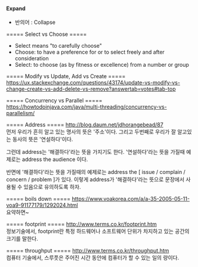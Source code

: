<!-- TITLE: 영어 사전 -->
<!-- SUBTITLE: English, Dictionary -->

#### Expand #####
* 반의어 : Collapse

===== Select vs Choose =====
* Select means "to carefully choose"
* Choose: to have a preference for or to select freely and after consideration
* Select: to choose (as by fitness or excellence) from a number or group

===== Modify vs Update, Add vs Create =====
https://ux.stackexchange.com/questions/43174/update-vs-modify-vs-change-create-vs-add-delete-vs-remove?answertab=votes#tab-top

===== Concurrency vs Parallel =====
https://howtodoinjava.com/java/multi-threading/concurrency-vs-parallelism/

===== Address =====
http://blog.daum.net/jdhorangebead/87<br>
먼저 우리가 흔히 알고 있는 명사의 뜻은 '주소'이다.
그리고 두번째로 우리가 잘 알고있는 동사의 뜻은 '연설하다'이다.

그런데 address는 '해결하다'라는 뜻을 가지기도 한다.
'연설하다'라는 뜻을 가질때 예제로는 address the audience 이다.

반면에 '해결하다'라는 뜻을 가질때의 예제로는
address the [ issue / complain / concern / problem ]가 있다.
이렇게 address가 '해결하다'라는 뜻으로 문장에서 사용될 수 있음으로 유의하도록 하자.

===== boils down =====
https://www.voakorea.com/a/a-35-2005-05-11-voa9-91177179/1292024.html<br>
요약하면~

===== footprint =====
http://www.terms.co.kr/footprint.htm<br>
정보기술에서, footprint란 특정 하드웨어나 소프트웨어 단위가 차지하고 있는 공간의 크기를 말한다.

===== throughput =====
http://www.terms.co.kr/throughput.htm<br>
컴퓨터 기술에서, 스루풋은 주어진 시간 동안에 컴퓨터가 할 수 있는 일의 량이다.
